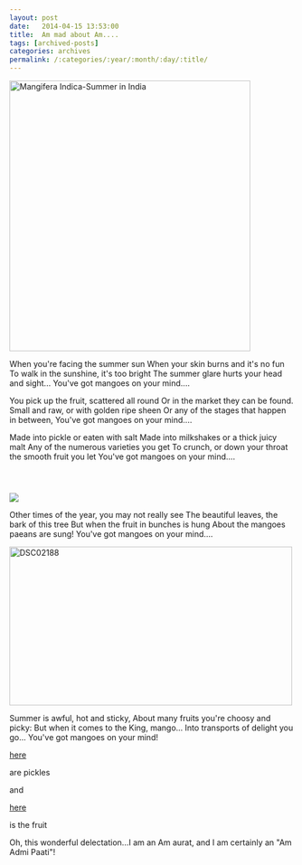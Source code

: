 ```yaml
---
layout: post
date:	2014-04-15 13:53:00
title:  Am mad about Am....
tags: [archived-posts]
categories: archives
permalink: /:categories/:year/:month/:day/:title/
---
```

<a href="https://www.flickr.com/photos/96476944@N00/427091572" title="Mangifera Indica-Summer in India by botanypix, on Flickr"><img src="https://farm1.staticflickr.com/174/427091572_993957d153.jpg" width="426" height="479" alt="Mangifera Indica-Summer in India"></a>


When you're facing the summer sun
When your skin burns and it's no fun
To walk in the sunshine, it's too bright
The summer glare hurts your head and sight...
You've got mangoes on your mind....

You pick up the fruit, scattered all round
Or in the market they can be found.
Small and raw, or with golden ripe sheen
Or any of the stages that happen in between,
You've got mangoes on your mind....

Made into pickle or eaten with salt
Made into milkshakes or a thick juicy malt
Any of the numerous varieties you get
To crunch, or down your throat the smooth fruit you let
You've got mangoes on your mind....


<a href="http://photos.ibibo.com/photos/viewphoto/8f8d4ec0bcab2ba838bc964b2e68480842-v1/2980569" title="Photo Sharing"><h1></h1><br /><img src="http://mdb1.ibibo.com/02953616c7465645f5fc2da7fe7ef61a22a155b82c55b0059b77bcf032b757a55a357a87e9e4059920524e63f5e13888f4092a423.jpeg" /></a>


Other times of the year, you may not really see
The beautiful leaves, the bark of this tree
But when the fruit in bunches is hung
About the mangoes paeans are sung!
You've got mangoes on your mind....

<a href="https://www.flickr.com/photos/86494503@N00/13866367255" title="DSC02188 by mohandep, on Flickr"><img src="https://farm8.staticflickr.com/7003/13866367255_d3e69f99c5.jpg" width="500" height="281" alt="DSC02188"></a>


Summer is awful, hot and sticky,
About many fruits you're choosy and picky:
But when it comes to the King, mango...
Into transports of delight you go...
You've got mangoes on your mind!

<a href="http://deponti.livejournal.com/804954.html"> here </a>

are pickles

and 

<a href="http://deponti.livejournal.com/388025.html"> here </a>

is the fruit


Oh, this wonderful delectation...I am an Am aurat, and I am certainly an "Am Admi Paati"!
